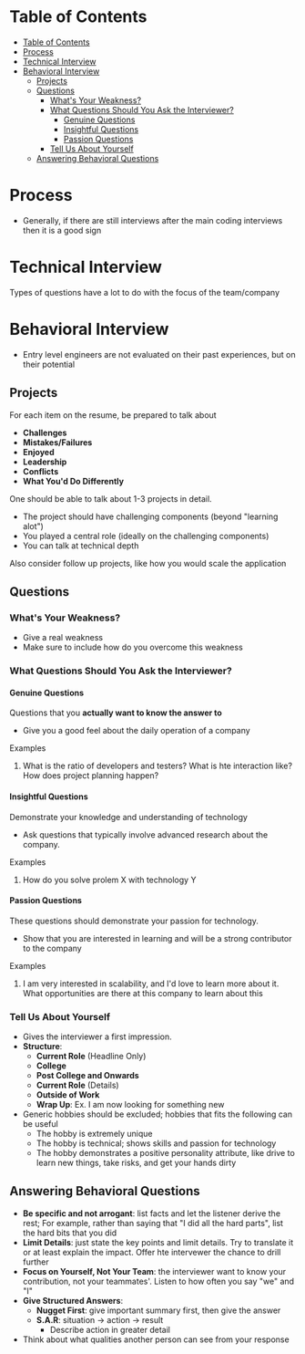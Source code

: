 # Table of Contents

- [Table of Contents](#table-of-contents)
- [Process <div id="process">](#process-div-idprocess)
- [Technical Interview](#technical-interview)
- [Behavioral Interview](#behavioral-interview)
  - [Projects](#projects)
  - [Questions](#questions)
    - [What's Your Weakness?](#whats-your-weakness)
    - [What Questions Should You Ask the Interviewer?](#what-questions-should-you-ask-the-interviewer)
      - [Genuine Questions](#genuine-questions)
      - [Insightful Questions](#insightful-questions)
      - [Passion Questions](#passion-questions)
    - [Tell Us About Yourself](#tell-us-about-yourself)
  - [Answering Behavioral Questions](#answering-behavioral-questions)

# Process <div id="process">

- Generally, if there are still interviews after the main coding interviews then
  it is a good sign

# Technical Interview

Types of questions have a lot to do with the focus of the team/company

# Behavioral Interview

- Entry level engineers are not evaluated on their past experiences, but on
  their potential

## Projects

For each item on the resume, be prepared to talk about

- **Challenges**
- **Mistakes/Failures**
- **Enjoyed**
- **Leadership**
- **Conflicts**
- **What You'd Do Differently**

One should be able to talk about 1-3 projects in detail.

- The project should have challenging components (beyond "learning alot")
- You played a central role (ideally on the challenging components)
- You can talk at technical depth

Also consider follow up projects, like how you would scale the application

## Questions

### What's Your Weakness?

- Give a real weakness
- Make sure to include how do you overcome this weakness

### What Questions Should You Ask the Interviewer?

#### Genuine Questions

Questions that you **actually want to know the answer to**

- Give you a good feel about the daily operation of a company

Examples

1. What is the ratio of developers and testers? What is hte interaction like?
   How does project planning happen?

#### Insightful Questions

Demonstrate your knowledge and understanding of technology

- Ask questions that typically involve advanced research about the company.

Examples

1. How do you solve prolem X with technology Y

#### Passion Questions

These questions should demonstrate your passion for technology.

- Show that you are interested in learning and will be a strong contributor to
  the company

Examples

1. I am very interested in scalability, and I'd love to learn more about it.
   What opportunities are there at this company to learn about this

### Tell Us About Yourself

- Gives the interviewer a first impression.
- **Structure**:
  - **Current Role** (Headline Only)
  - **College**
  - **Post College and Onwards**
  - **Current Role** (Details)
  - **Outside of Work**
  - **Wrap Up**: Ex. I am now looking for something new
- Generic hobbies should be excluded; hobbies that fits the following can be
  useful
  - The hobby is extremely unique
  - The hobby is technical; shows skills and passion for technology
  - The hobby demonstrates a positive personality attribute, like drive to learn
    new things, take risks, and get your hands dirty

## Answering Behavioral Questions

- **Be specific and not arrogant**: list facts and let the listener derive the
  rest; For example, rather than saying that "I did all the hard parts", list
  the hard bits that you did
- **Limit Details**: just state the key points and limit details. Try to
  translate it or at least explain the impact. Offer hte intervewer the chance
  to drill further
- **Focus on Yourself, Not Your Team**: the interviewer want to know your
  contribution, not your teammates'. Listen to how often you say "we" and "I"
- **Give Structured Answers**:
  - **Nugget First**: give important summary first, then give the answer
  - **S.A.R**: situation -> action -> result
    - Describe action in greater detail
- Think about what qualities another person can see from your response
